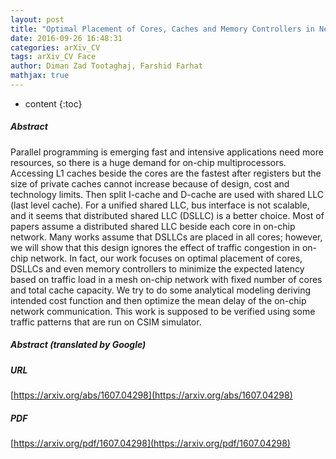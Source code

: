 ```yaml
---
layout: post
title: "Optimal Placement of Cores, Caches and Memory Controllers in Network On-Chip"
date: 2016-09-26 16:48:31
categories: arXiv_CV
tags: arXiv_CV Face
author: Diman Zad Tootaghaj, Farshid Farhat
mathjax: true
---
```


* content
{:toc}

##### Abstract
Parallel programming is emerging fast and intensive applications need more resources, so there is a huge demand for on-chip multiprocessors. Accessing L1 caches beside the cores are the fastest after registers but the size of private caches cannot increase because of design, cost and technology limits. Then split I-cache and D-cache are used with shared LLC (last level cache). For a unified shared LLC, bus interface is not scalable, and it seems that distributed shared LLC (DSLLC) is a better choice. Most of papers assume a distributed shared LLC beside each core in on-chip network. Many works assume that DSLLCs are placed in all cores; however, we will show that this design ignores the effect of traffic congestion in on-chip network. In fact, our work focuses on optimal placement of cores, DSLLCs and even memory controllers to minimize the expected latency based on traffic load in a mesh on-chip network with fixed number of cores and total cache capacity. We try to do some analytical modeling deriving intended cost function and then optimize the mean delay of the on-chip network communication. This work is supposed to be verified using some traffic patterns that are run on CSIM simulator.

##### Abstract (translated by Google)


##### URL
[https://arxiv.org/abs/1607.04298](https://arxiv.org/abs/1607.04298)

##### PDF
[https://arxiv.org/pdf/1607.04298](https://arxiv.org/pdf/1607.04298)


